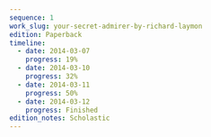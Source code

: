 ```yaml
---
sequence: 1
work_slug: your-secret-admirer-by-richard-laymon
edition: Paperback
timeline:
  - date: 2014-03-07
    progress: 19%
  - date: 2014-03-10
    progress: 32%
  - date: 2014-03-11
    progress: 50%
  - date: 2014-03-12
    progress: Finished
edition_notes: Scholastic
---
```

